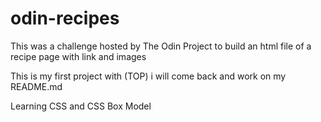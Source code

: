 # odin-recipes
This was a challenge hosted by The Odin Project to build an html file of a recipe page with link and images

This is my first project with (TOP) 
i will come back and work on my README.md


Learning CSS and CSS Box Model

